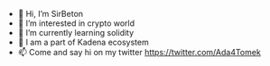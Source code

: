 - 👋 Hi, I’m SirBeton
- 👀 I’m interested in crypto world
- 🌱 I’m currently learning solidity
- 💞️ I am a part of Kadena ecosystem
- 📫 Come and say hi on my twitter https://twitter.com/Ada4Tomek

<!---
SirBeton/SirBeton is a ✨ special ✨ repository because its `README.md` (this file) appears on your GitHub profile.
You can click the Preview link to take a look at your changes.
--->
